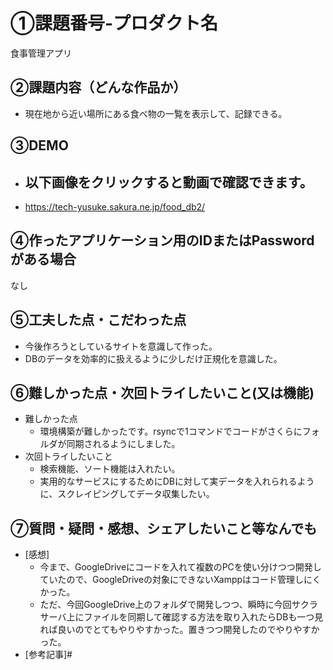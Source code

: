 # ①課題番号-プロダクト名

食事管理アプリ

## ②課題内容（どんな作品か）
- 現在地から近い場所にある食べ物の一覧を表示して、記録できる。

## ③DEMO
- 以下画像をクリックすると動画で確認できます。
  - 
-  https://tech-yusuke.sakura.ne.jp/food_db2/


## ④作ったアプリケーション用のIDまたはPasswordがある場合
なし
<!-- - ID：dev@challenge-project.com
- PW：zK2n*N_m -->

## ⑤工夫した点・こだわった点
- 今後作ろうとしているサイトを意識して作った。
- DBのデータを効率的に扱えるように少しだけ正規化を意識した。

## ⑥難しかった点・次回トライしたいこと(又は機能)
- 難しかった点
    - 環境構築が難しかったです。rsyncで1コマンドでコードがさくらにフォルダが同期されるようにしました。
- 次回トライしたいこと
  - 検索機能、ソート機能は入れたい。
  - 実用的なサービスにするためにDBに対して実データを入れられるように、スクレイピングしてデータ収集したい。

## ⑦質問・疑問・感想、シェアしたいこと等なんでも
- [感想]
  - 今まで、GoogleDriveにコードを入れて複数のPCを使い分けつつ開発していたので、GoogleDriveの対象にできないXamppはコード管理しにくかった。
  - ただ、今回GoogleDrive上のフォルダで開発しつつ、瞬時に今回サクラサーバ上にファイルを同期して確認する方法を取り入れたらDBも一つ見れば良いのでとてもやりやすかった。置きつつ開発したのでやりやすかった。
- [参考記事]# 
